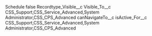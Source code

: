 <?xml version="1.0" encoding="UTF-8"?>
<CustomMetadata xmlns="http://soap.sforce.com/2006/04/metadata" xmlns:xsi="http://www.w3.org/2001/XMLSchema-instance" xmlns:xsd="http://www.w3.org/2001/XMLSchema">
    <label>Schedule</label>
    <protected>false</protected>
    <values>
        <field>Recordtype_Visible__c</field>
        <value xsi:nil="true"/>
    </values>
    <values>
        <field>Visible_To__c</field>
        <value xsi:type="xsd:string">CSS_Support,CSS_Service_Advanced,System Administrator,CSS_CPS_Advanced</value>
    </values>
    <values>
        <field>canNavigateTo__c</field>
        <value xsi:nil="true"/>
    </values>
    <values>
        <field>isActive_For__c</field>
        <value xsi:type="xsd:string">CSS_Support,CSS_Service_Advanced,System Administrator,CSS_CPS_Advanced</value>
    </values>
</CustomMetadata>

